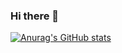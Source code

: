 ### Hi there 👋

[![Anurag's GitHub stats](https://github-readme-stats.vercel.app/api?username=ZhaojiaLii&count_private=true)](https://github.com/anuraghazra/github-readme-stats)

<!--
- 🔭 I’m currently working on ...
- 🌱 I’m currently learning ...
- 👯 I’m looking to collaborate on ...
- 🤔 I’m looking for help with ...
- 💬 Ask me about ...
- 📫 How to reach me: ...
- 😄 Pronouns: ...
- ⚡ Fun fact: ...
-->
